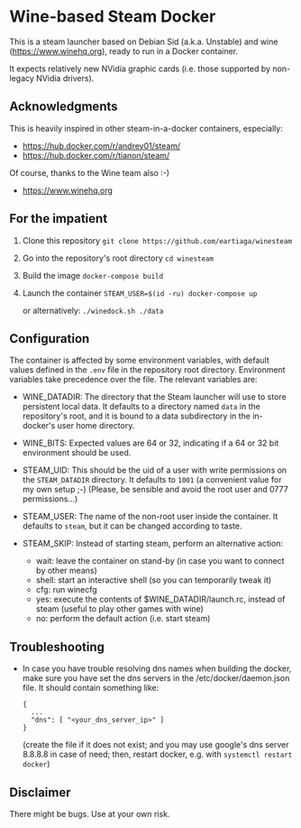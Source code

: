Wine-based Steam Docker
======================

This is a steam launcher based on Debian Sid (a.k.a. Unstable) and wine (https://www.winehq.org),
ready to run in a Docker container.

It expects relatively new NVidia graphic cards (i.e. those supported by non-legacy NVidia drivers).


Acknowledgments
---------------

This is heavily inspired in other steam-in-a-docker containers, especially:
- https://hub.docker.com/r/andrey01/steam/
- https://hub.docker.com/r/tianon/steam/

Of course, thanks to the Wine team also :-)
- https://www.winehq.org

For the impatient
-----------------

1. Clone this repository
    `git clone https://github.com/eartiaga/winesteam`

2. Go into the repository's root directory
    `cd winesteam`

3. Build the image
    `docker-compose build`

4. Launch the container
    `STEAM_USER=$(id -ru) docker-compose up`

   or alternatively:
    `./winedock.sh ./data`

Configuration
-------------

The container is affected by some environment variables, with default values
defined in the `.env` file in the repository root directory. Environment
variables take precedence over the file. The relevant variables are:

* WINE_DATADIR: The directory that the Steam launcher will use to store
  persistent local data. It defaults to a directory named `data` in the repository's
  root, and it is bound to a data subdirectory in the in-docker's user home directory.

* WINE_BITS: Expected values are 64 or 32, indicating if a 64 or 32 bit environment
  should be used.

* STEAM_UID: This should be the uid of a user with write permissions on the
  `STEAM_DATADIR` directory. It defaults to `1001` (a convenient value for
  my own setup ;-) (Please, be sensible and avoid the root user and 0777
  permissions...)

* STEAM_USER: The name of the non-root user inside the container. It defaults
  to `steam`, but it can be changed according to taste.

* STEAM_SKIP: Instead of starting steam, perform an alternative action:
  * wait: leave the container on stand-by (in case you want to connect by other means)
  * shell: start an interactive shell (so you can temporarily tweak it)
  * cfg: run winecfg
  * yes: execute the contents of $WINE_DATADIR/launch.rc, instead of steam (useful to
    play other games with wine)
  * no: perform the default action (i.e. start steam)

Troubleshooting
---------------

* In case you have trouble resolving dns names when building the docker, make sure
  you have set the dns servers in the /etc/docker/daemon.json file. It should contain
  something like:

  ```
  {
    ...
    "dns": [ "<your_dns_server_ip>" ]
  }
  ```
  (create the file if it does not exist; and you may use google's dns server 8.8.8.8 in case of
  need; then, restart docker, e.g. with `systemctl restart docker`)

Disclaimer
----------

There might be bugs. Use at your own risk.


